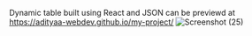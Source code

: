 Dynamic table built using React and JSON can be previewd at 
https://adityaa-webdev.github.io/my-project/
![Screenshot (25)](https://user-images.githubusercontent.com/99648125/184943283-2a464595-c8d5-4a5b-b0f5-ebcaca2f9b79.png)
